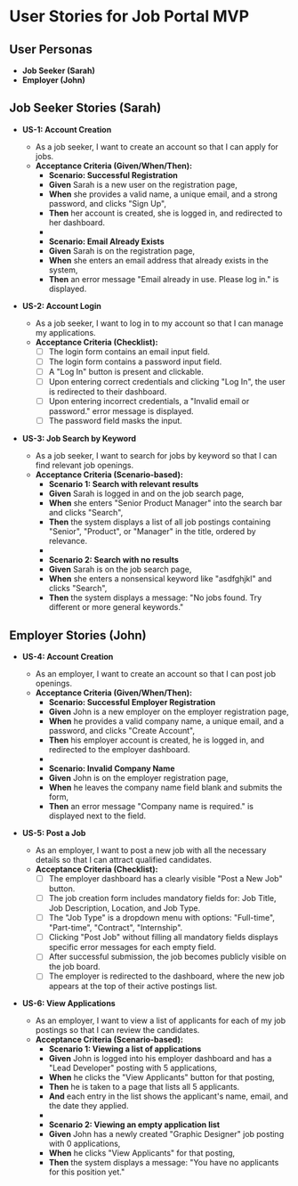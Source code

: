 # User Stories for Job Portal MVP

## User Personas

*   **Job Seeker (Sarah)**
*   **Employer (John)**

## Job Seeker Stories (Sarah)

*   **US-1: Account Creation**
    *   As a job seeker, I want to create an account so that I can apply for jobs.
    *   **Acceptance Criteria (Given/When/Then):**
        *   **Scenario: Successful Registration**
        *   **Given** Sarah is a new user on the registration page,
        *   **When** she provides a valid name, a unique email, and a strong password, and clicks "Sign Up",
        *   **Then** her account is created, she is logged in, and redirected to her dashboard.
        *
        *   **Scenario: Email Already Exists**
        *   **Given** Sarah is on the registration page,
        *   **When** she enters an email address that already exists in the system,
        *   **Then** an error message "Email already in use. Please log in." is displayed.

*   **US-2: Account Login**
    *   As a job seeker, I want to log in to my account so that I can manage my applications.
    *   **Acceptance Criteria (Checklist):**
        *   [ ] The login form contains an email input field.
        *   [ ] The login form contains a password input field.
        *   [ ] A "Log In" button is present and clickable.
        *   [ ] Upon entering correct credentials and clicking "Log In", the user is redirected to their dashboard.
        *   [ ] Upon entering incorrect credentials, a "Invalid email or password." error message is displayed.
        *   [ ] The password field masks the input.

*   **US-3: Job Search by Keyword**
    *   As a job seeker, I want to search for jobs by keyword so that I can find relevant job openings.
    *   **Acceptance Criteria (Scenario-based):**
        *   **Scenario 1: Search with relevant results**
        *   **Given** Sarah is logged in and on the job search page,
        *   **When** she enters "Senior Product Manager" into the search bar and clicks "Search",
        *   **Then** the system displays a list of all job postings containing "Senior", "Product", or "Manager" in the title, ordered by relevance.
        *
        *   **Scenario 2: Search with no results**
        *   **Given** Sarah is on the job search page,
        *   **When** she enters a nonsensical keyword like "asdfghjkl" and clicks "Search",
        *   **Then** the system displays a message: "No jobs found. Try different or more general keywords."

## Employer Stories (John)

*   **US-4: Account Creation**
    *   As an employer, I want to create an account so that I can post job openings.
    *   **Acceptance Criteria (Given/When/Then):**
        *   **Scenario: Successful Employer Registration**
        *   **Given** John is a new employer on the employer registration page,
        *   **When** he provides a valid company name, a unique email, and a password, and clicks "Create Account",
        *   **Then** his employer account is created, he is logged in, and redirected to the employer dashboard.
        *
        *   **Scenario: Invalid Company Name**
        *   **Given** John is on the employer registration page,
        *   **When** he leaves the company name field blank and submits the form,
        *   **Then** an error message "Company name is required." is displayed next to the field.

*   **US-5: Post a Job**
    *   As an employer, I want to post a new job with all the necessary details so that I can attract qualified candidates.
    *   **Acceptance Criteria (Checklist):**
        *   [ ] The employer dashboard has a clearly visible "Post a New Job" button.
        *   [ ] The job creation form includes mandatory fields for: Job Title, Job Description, Location, and Job Type.
        *   [ ] The "Job Type" is a dropdown menu with options: "Full-time", "Part-time", "Contract", "Internship".
        *   [ ] Clicking "Post Job" without filling all mandatory fields displays specific error messages for each empty field.
        *   [ ] After successful submission, the job becomes publicly visible on the job board.
        *   [ ] The employer is redirected to the dashboard, where the new job appears at the top of their active postings list.

*   **US-6: View Applications**
    *   As an employer, I want to view a list of applicants for each of my job postings so that I can review the candidates.
    *   **Acceptance Criteria (Scenario-based):**
        *   **Scenario 1: Viewing a list of applications**
        *   **Given** John is logged into his employer dashboard and has a "Lead Developer" posting with 5 applications,
        *   **When** he clicks the "View Applicants" button for that posting,
        *   **Then** he is taken to a page that lists all 5 applicants.
        *   **And** each entry in the list shows the applicant's name, email, and the date they applied.
        *
        *   **Scenario 2: Viewing an empty application list**
        *   **Given** John has a newly created "Graphic Designer" job posting with 0 applications,
        *   **When** he clicks "View Applicants" for that posting,
        *   **Then** the system displays a message: "You have no applicants for this position yet."
